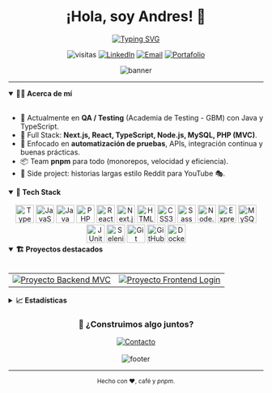 <!--
README espectacular para tu perfil de GitHub.
-->

<div align="center">

  <h1 align="center">¡Hola, soy <span title="Desarrollador">Andres</span>! 👋</h1>

  <!-- Subtítulo con efecto de typing -->
  <a href="https://git.io/typing-svg">
    <img src="https://readme-typing-svg.herokuapp.com?size=24&duration=3500&pause=900&multiline=true&width=650&height=70&center=true&vCenter=true&lines=Programador+Full+Stack;QA+Engineer+%7C+Automatizaci%C3%B3n+%7C+TS+%26+Java" alt="Typing SVG" />
  </a>

  <!-- Badges -->
  <p>
    <img src="https://komarev.com/ghpvc/?username=Andres&style=for-the-badge" alt="visitas"/>
    <a href="https://www.linkedin.com/in/andres"><img src="https://img.shields.io/badge/LinkedIn-0A66C2?style=for-the-badge&logo=linkedin&logoColor=white" alt="LinkedIn"></a>
    <a href="mailto:andres@example.com"><img src="https://img.shields.io/badge/Email-D14836?style=for-the-badge&logo=gmail&logoColor=white" alt="Email"></a>
    <a href="https://mi-portafolio.com"><img src="https://img.shields.io/badge/Portafolio-111?style=for-the-badge&logo=vercel&logoColor=white" alt="Portafolio"></a>
  </p>

  <picture>
    <source media="(prefers-color-scheme: dark)" srcset="https://capsule-render.vercel.app/api?type=waving&height=120&section=header&text=Bienvenido(a)&fontAlign=50&fontAlignY=35&fontSize=38&color=0:0ea5e9,100:22c55e&fontColor=ffffff" />
    <img src="https://capsule-render.vercel.app/api?type=waving&height=120&section=header&text=Bienvenido(a)&fontAlign=50&fontAlignY=35&fontSize=38&color=0:3b82f6,100:9333ea&fontColor=000000" alt="banner">
  </picture>

</div>

---

<details open>
  <summary><b>🧑‍💻 Acerca de mí</b></summary>
  <br/>
  <ul>
    <li>💼 Actualmente en <b>QA / Testing</b> (Academia de Testing - GBM) con Java y TypeScript.</li>
    <li>🧱 Full Stack: <b>Next.js, React, TypeScript, Node.js, MySQL, PHP (MVC)</b>.</li>
    <li>🚀 Enfocado en <b>automatización de pruebas</b>, APIs, integración continua y buenas prácticas.</li>
    <li>📦 Team <b>pnpm</b> para todo (monorepos, velocidad y eficiencia).</li>
    <li>🎥 Side project: historias largas estilo Reddit para YouTube 🎭.</li>
  </ul>
</details>

<details open>
  <summary><b>🧰 Tech Stack</b></summary>
  <br/>
  <div align="center">

  <!-- Lenguajes -->
  <img height="36" title="TypeScript" src="https://cdn.jsdelivr.net/gh/devicons/devicon/icons/typescript/typescript-original.svg"/>
  <img height="36" title="JavaScript" src="https://cdn.jsdelivr.net/gh/devicons/devicon/icons/javascript/javascript-original.svg"/>
  <img height="36" title="Java" src="https://cdn.jsdelivr.net/gh/devicons/devicon/icons/java/java-original.svg"/>
  <img height="36" title="PHP" src="https://cdn.jsdelivr.net/gh/devicons/devicon/icons/php/php-original.svg"/>

  <!-- Frontend -->
  <img height="36" title="React" src="https://cdn.jsdelivr.net/gh/devicons/devicon/icons/react/react-original.svg"/>
  <img height="36" title="Next.js" src="https://cdn.jsdelivr.net/gh/devicons/devicon/icons/nextjs/nextjs-original.svg"/>
  <img height="36" title="HTML5" src="https://cdn.jsdelivr.net/gh/devicons/devicon/icons/html5/html5-original.svg"/>
  <img height="36" title="CSS3" src="https://cdn.jsdelivr.net/gh/devicons/devicon/icons/css3/css3-original.svg"/>
  <img height="36" title="Sass" src="https://cdn.jsdelivr.net/gh/devicons/devicon/icons/sass/sass-original.svg"/>

  <!-- Backend -->
  <img height="36" title="Node.js" src="https://cdn.jsdelivr.net/gh/devicons/devicon/icons/nodejs/nodejs-original.svg"/>
  <img height="36" title="Express" src="https://cdn.jsdelivr.net/gh/devicons/devicon/icons/express/express-original.svg"/>
  <img height="36" title="MySQL" src="https://cdn.jsdelivr.net/gh/devicons/devicon/icons/mysql/mysql-original.svg"/>

  <!-- QA / DevOps -->
  <img height="36" title="JUnit" src="https://cdn.simpleicons.org/junit5/25A162"/>
  <img height="36" title="Selenium" src="https://cdn.simpleicons.org/selenium/43B02A"/>
  <img height="36" title="Git" src="https://cdn.jsdelivr.net/gh/devicons/devicon/icons/git/git-original.svg"/>
  <img height="36" title="GitHub" src="https://cdn.jsdelivr.net/gh/devicons/devicon/icons/github/github-original.svg"/>
  <img height="36" title="Docker" src="https://cdn.jsdelivr.net/gh/devicons/devicon/icons/docker/docker-original.svg"/>

  </div>
</details>

<details open>
  <summary><b>🏗️ Proyectos destacados</b></summary>
  <br/>
  <table>
    <tr>
      <td>
        <a href="https://github.com/Andres/backend-mvc-nextjs">
          <img src="https://github-readme-stats.vercel.app/api/pin/?username=Andres&repo=backend-mvc-nextjs&theme=transparent" alt="Proyecto Backend MVC" />
        </a>
      </td>
      <td>
        <a href="https://github.com/Andres/frontend-login-nextjs">
          <img src="https://github-readme-stats.vercel.app/api/pin/?username=Andres&repo=frontend-login-nextjs&theme=transparent" alt="Proyecto Frontend Login" />
        </a>
      </td>
    </tr>
  </table>
</details>

<details>
  <summary><b>📈 Estadísticas</b></summary>
  <br/>
  <div align="center">
    <picture>
      <source media="(prefers-color-scheme: dark)" srcset="https://github-readme-stats.vercel.app/api?username=Andres&show_icons=true&theme=transparent&hide_border=true" />
      <img src="https://github-readme-stats.vercel.app/api?username=Andres&show_icons=true&hide_border=true" alt="GitHub stats" />
    </picture>
    <br/>
    <picture>
      <source media="(prefers-color-scheme: dark)" srcset="https://streak-stats.demolab.com?user=Andres&hide_border=true&mode=weekly&date_format=j%20M%5B%20Y%5D&background=00000000" />
      <img src="https://streak-stats.demolab.com?user=Andres&hide_border=true&mode=weekly&date_format=j%20M%5B%20Y%5D" alt="Streak" />
    </picture>
    <br/>
    <picture>
      <source media="(prefers-color-scheme: dark)" srcset="https://github-readme-stats.vercel.app/api/top-langs/?username=Andres&layout=compact&langs_count=10&hide_border=true&theme=transparent" />
      <img src="https://github-readme-stats.vercel.app/api/top-langs/?username=Andres&layout=compact&langs_count=10&hide_border=true" alt="Top Langs" />
    </picture>
  </div>
</details>

<div align="center">
  <h3>🤝 ¿Construimos algo juntos?</h3>
  <a href="mailto:pereirapuelloandresdavid@gmail.com">
    <img src="https://img.shields.io/badge/Escr%C3%ADbeme-111?style=for-the-badge&logo=gmail&logoColor=white" alt="Contacto">
  </a>
  <br/><br/>
  <picture>
    <source media="(prefers-color-scheme: dark)" srcset="https://capsule-render.vercel.app/api?type=waving&height=100&section=footer&color=0:22c55e,100:0ea5e9" />
    <img src="https://capsule-render.vercel.app/api?type=waving&height=100&section=footer&color=0:9333ea,100:3b82f6" alt="footer"/>
  </picture>
</div>

---

<p align="center">
  <sub>Hecho con ❤️, café y <i>pnpm</i>.</sub>
</p>
